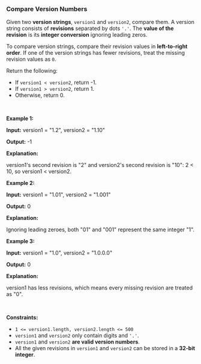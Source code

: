 
<h3>Compare Version Numbers</h3>
<div><p>Given two <strong>version strings</strong>, <code>version1</code> and <code>version2</code>, compare them. A version string consists of <strong>revisions</strong> separated by dots <code>'.'</code>. The <strong>value of the revision</strong> is its <strong>integer conversion</strong> ignoring leading zeros.</p>
<p>To compare version strings, compare their revision values in <strong>left-to-right order</strong>. If one of the version strings has fewer revisions, treat the missing revision values as <code>0</code>.</p>
<p>Return the following:</p>
<ul>
<li>If <code>version1 &lt; version2</code>, return -1.</li>
<li>If <code>version1 &gt; version2</code>, return 1.</li>
<li>Otherwise, return 0.</li>
</ul>
<p> </p>
<p><strong>Example 1:</strong></p>
<div class="example-block">
<p><strong>Input:</strong> <span class="example-io">version1 = "1.2", version2 = "1.10"</span></p>
<p><strong>Output:</strong> <span class="example-io">-1</span></p>
<p><strong>Explanation:</strong></p>
<p>version1's second revision is "2" and version2's second revision is "10": 2 &lt; 10, so version1 &lt; version2.</p>
</div>
<p><strong>Example 2:</strong></p>
<div class="example-block">
<p><strong>Input:</strong> <span class="example-io">version1 = "1.01", version2 = "1.001"</span></p>
<p><strong>Output:</strong> <span class="example-io">0</span></p>
<p><strong>Explanation:</strong></p>
<p>Ignoring leading zeroes, both "01" and "001" represent the same integer "1".</p>
</div>
<p><strong>Example 3:</strong></p>
<div class="example-block">
<p><strong>Input:</strong> <span class="example-io">version1 = "1.0", version2 = "1.0.0.0"</span></p>
<p><strong>Output:</strong> <span class="example-io">0</span></p>
<p><strong>Explanation:</strong></p>
<p>version1 has less revisions, which means every missing revision are treated as "0".</p>
</div>
<p> </p>
<p><strong>Constraints:</strong></p>
<ul>
<li><code>1 &lt;= version1.length, version2.length &lt;= 500</code></li>
<li><code>version1</code> and <code>version2</code> only contain digits and <code>'.'</code>.</li>
<li><code>version1</code> and <code>version2</code> <strong>are valid version numbers</strong>.</li>
<li>All the given revisions in <code>version1</code> and <code>version2</code> can be stored in a <strong>32-bit integer</strong>.</li>
</ul>
</div>

